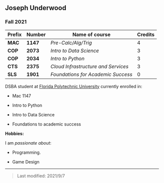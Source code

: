 ## Joseph Underwood

### Fall 2021

| Prefix  | Number   | Name of course                       | Credits |
|---------|----------|--------------------------------------|---------|
| **MAC** | **1147** | _Pre-Calc/Alg/Trig_                  | 4       |
| **COP** | **2073** | _Intro to Data Science_              | 3       |
| **COP** | **2034** | _Intro to Python_                    | 3       |
| **CTS** | **2375** | _Cloud Infrastructure and Services_  | 3       |
| **SLS** | **1901** | _Foundations for Academic Success_   | 0       |


DSBA student at [Florida Polytechnic University](https://www.floridapoly.edu) currently enrolled in: 

- Mac 1147

- Intro to Python

- Intro to Data Science

- Foundations to academic success

**Hobbies:**

I am _passionate about_: 

- Programming.

- Game Design


***

> Last modified: 2021/9/7
